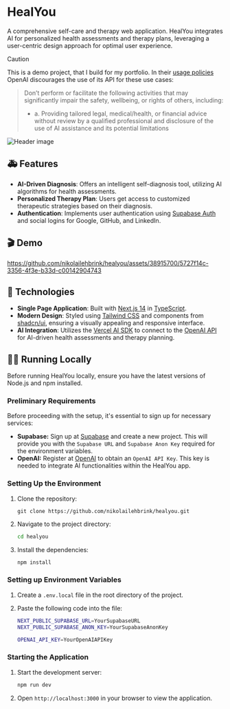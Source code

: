 # HealYou

A comprehensive self-care and therapy web application. HealYou integrates AI for personalized health assessments and therapy plans, leveraging a user-centric design approach for optimal user experience.

> [!Caution]
> This is a demo project, that I build for my portfolio. In their [usage policies](https://openai.com/policies/usage-policies) OpenAI discourages the use of its API for these use cases:
>
> > Don’t perform or facilitate the following activities that may significantly impair the safety, wellbeing, or rights of others, including:
> >
> > - a. Providing tailored legal, medical/health, or financial advice without review by a qualified professional and disclosure of the use of AI assistance and its potential limitations

![Header image](https://github.com/nikolailehbrink/healyou/assets/38915700/868b32cf-47d8-4386-861f-ecc0358e472c)

## 🚑 Features

- **AI-Driven Diagnosis**: Offers an intelligent self-diagnosis tool, utilizing AI algorithms for health assessments.
- **Personalized Therapy Plan**: Users get access to customized therapeutic strategies based on their diagnosis.
- **Authentication**: Implements user authentication using [Supabase Auth](https://supabase.com/docs/guides/auth) and social logins for Google, GitHub, and LinkedIn.

## 🎬 Demo

https://github.com/nikolailehbrink/healyou/assets/38915700/5727f14c-3356-4f3e-b33d-c00142904743

## 🚀 Technologies

- **Single Page Application**: Built with [Next.js 14](https://nextjs.org/) in [TypeScript](https://www.typescriptlang.org/).
- **Modern Design**: Styled using [Tailwind CSS](https://tailwindcss.com/) and components from [shadcn/ui](https://ui.shadcn.com/), ensuring a visually appealing and responsive interface.
- **AI Integration**: Utilizes the [Vercel AI SDK](https://sdk.vercel.ai/docs) to connect to the [OpenAI API](https://platform.openai.com/api-keys) for AI-driven health assessments and therapy planning.

## 🧑‍💻 Running Locally

Before running HealYou locally, ensure you have the latest versions of Node.js and npm installed.

### Preliminary Requirements

Before proceeding with the setup, it's essential to sign up for necessary services:

- **Supabase:** Sign up at [Supabase](https://supabase.io/) and create a new project. This will provide you with the `Supabase URL` and `Supabase Anon Key` required for the environment variables.
- **OpenAI:** Register at [OpenAI](https://platform.openai.com/api-keys) to obtain an `OpenAI API Key`. This key is needed to integrate AI functionalities within the HealYou app.

### Setting Up the Environment

1. Clone the repository:

   ```shell
   git clone https://github.com/nikolailehbrink/healyou.git
   ```

2. Navigate to the project directory:

   ```bash
   cd healyou
   ```

3. Install the dependencies:

   ```bash
   npm install
   ```

### Setting up Environment Variables

1. Create a `.env.local` file in the root directory of the project.
2. Paste the following code into the file:

   ```bash
   NEXT_PUBLIC_SUPABASE_URL=YourSupabaseURL
   NEXT_PUBLIC_SUPABASE_ANON_KEY=YourSupabaseAnonKey

   OPENAI_API_KEY=YourOpenAIAPIKey
   ```

### Starting the Application

1. Start the development server:

   ```bash
   npm run dev
   ```

2. Open `http://localhost:3000` in your browser to view the application.
